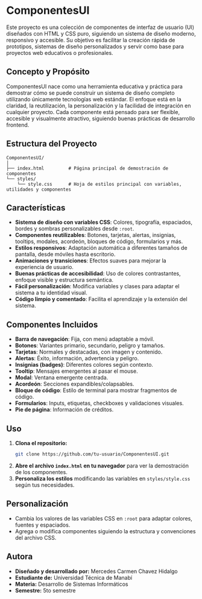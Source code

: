 # ComponentesUI

Este proyecto es una colección de componentes de interfaz de usuario (UI) diseñados con HTML y CSS puro, siguiendo un sistema de diseño moderno, responsivo y accesible. Su objetivo es facilitar la creación rápida de prototipos, sistemas de diseño personalizados y servir como base para proyectos web educativos o profesionales.

## Concepto y Propósito

ComponentesUI nace como una herramienta educativa y práctica para demostrar cómo se puede construir un sistema de diseño completo utilizando únicamente tecnologías web estándar. El enfoque está en la claridad, la reutilización, la personalización y la facilidad de integración en cualquier proyecto. Cada componente está pensado para ser flexible, accesible y visualmente atractivo, siguiendo buenas prácticas de desarrollo frontend.

## Estructura del Proyecto

```
ComponentesUI/
│
├── index.html         # Página principal de demostración de componentes
└── styles/
    └── style.css      # Hoja de estilos principal con variables, utilidades y componentes
```

## Características

- **Sistema de diseño con variables CSS**: Colores, tipografía, espaciados, bordes y sombras personalizables desde `:root`.
- **Componentes reutilizables**: Botones, tarjetas, alertas, insignias, tooltips, modales, acordeón, bloques de código, formularios y más.
- **Estilos responsivos**: Adaptación automática a diferentes tamaños de pantalla, desde móviles hasta escritorio.
- **Animaciones y transiciones**: Efectos suaves para mejorar la experiencia de usuario.
- **Buenas prácticas de accesibilidad**: Uso de colores contrastantes, enfoque visible y estructura semántica.
- **Fácil personalización**: Modifica variables y clases para adaptar el sistema a tu identidad visual.
- **Código limpio y comentado**: Facilita el aprendizaje y la extensión del sistema.

## Componentes Incluidos

- **Barra de navegación**: Fija, con menú adaptable a móvil.
- **Botones**: Variantes primario, secundario, peligro y tamaños.
- **Tarjetas**: Normales y destacadas, con imagen y contenido.
- **Alertas**: Éxito, información, advertencia y peligro.
- **Insignias (badges)**: Diferentes colores según contexto.
- **Tooltip**: Mensajes emergentes al pasar el mouse.
- **Modal**: Ventana emergente centrada.
- **Acordeón**: Secciones expandibles/colapsables.
- **Bloque de código**: Estilo de terminal para mostrar fragmentos de código.
- **Formularios**: Inputs, etiquetas, checkboxes y validaciones visuales.
- **Pie de página**: Información de créditos.

## Uso

1. **Clona el repositorio:**
   ```sh
   git clone https://github.com/tu-usuario/ComponentesUI.git
   ```
2. **Abre el archivo `index.html` en tu navegador** para ver la demostración de los componentes.
3. **Personaliza los estilos** modificando las variables en `styles/style.css` según tus necesidades.

## Personalización
- Cambia los valores de las variables CSS en `:root` para adaptar colores, fuentes y espaciados.
- Agrega o modifica componentes siguiendo la estructura y convenciones del archivo CSS.



## Autora
- **Diseñado y desarrollado por:** Mercedes Carmen Chavez Hidalgo
- **Estudiante de:** Universidad Técnica de Manabí
- **Materia:** Desarrollo de Sistemas Informáticos
- **Semestre:** 5to semestre


